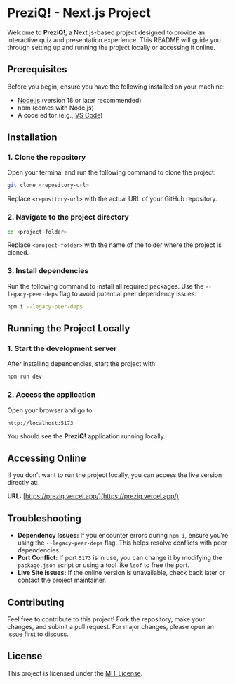 # PreziQ! - Next.js Project

Welcome to **PreziQ!**, a Next.js-based project designed to provide an interactive quiz and presentation experience. This README will guide you through setting up and running the project locally or accessing it online.

## Prerequisites

Before you begin, ensure you have the following installed on your machine:

* [Node.js](https://nodejs.org/) (version 18 or later recommended)
* npm (comes with Node.js)
* A code editor (e.g., [VS Code](https://code.visualstudio.com/))

## Installation

### 1. Clone the repository

Open your terminal and run the following command to clone the project:

```bash
git clone <repository-url>
```

Replace `<repository-url>` with the actual URL of your GitHub repository.

### 2. Navigate to the project directory

```bash
cd <project-folder>
```

Replace `<project-folder>` with the name of the folder where the project is cloned.

### 3. Install dependencies

Run the following command to install all required packages. Use the `--legacy-peer-deps` flag to avoid potential peer dependency issues:

```bash
npm i --legacy-peer-deps
```

## Running the Project Locally

### 1. Start the development server

After installing dependencies, start the project with:

```bash
npm run dev
```

### 2. Access the application

Open your browser and go to:

```
http://localhost:5173
```

You should see the **PreziQ!** application running locally.

## Accessing Online

If you don’t want to run the project locally, you can access the live version directly at:

**URL:** [https://preziq.vercel.app/](https://preziq.vercel.app/)

## Troubleshooting

* **Dependency Issues:** If you encounter errors during `npm i`, ensure you’re using the `--legacy-peer-deps` flag. This helps resolve conflicts with peer dependencies.
* **Port Conflict:** If port `5173` is in use, you can change it by modifying the `package.json` script or using a tool like `lsof` to free the port.
* **Live Site Issues:** If the online version is unavailable, check back later or contact the project maintainer.

## Contributing

Feel free to contribute to this project! Fork the repository, make your changes, and submit a pull request. For major changes, please open an issue first to discuss.

## License

This project is licensed under the [MIT License](LICENSE).
